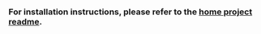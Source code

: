 
### For installation instructions, please refer to the [home project readme](https://github.com/gilles437/Lending-on-Fuse).
